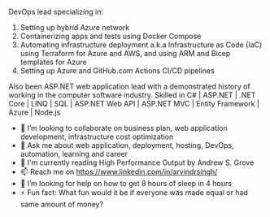 DevOps lead specializing in:
1. Setting up hybrid Azure network
1. Containerizing apps and tests using Docker Compose
1. Automating infrastructure deployment a.k.a Infrastructure as Code (IaC) using Terraform for Azure and AWS, and using ARM and Bicep templates for Azure
1. Setting up Azure and GitHub.com Actions CI/CD pipelines

Also been ASP.NET web application lead with a demonstrated history of working in the computer software industry. Skilled in C# | ASP.NET | .NET Core | LINQ | SQL | ASP.NET Web API | ASP.NET MVC | Entity Framework | Azure | Node.js

- 👯 I’m looking to collaborate on business plan, web application development, infrastructure cost optimization
- 💬 Ask me about web application, deployment, hosting, DevOps, automation, learning and career
- :book: I'm currently reading High Performance Output by Andrew S. Grove
- 📫 Reach me on https://www.linkedin.com/in/arvindrsingh/
- 🤔 I’m looking for help on how to get 8 hours of sleep in 4 hours
- ⚡ Fun fact: What fun would it be if everyone was made equal or had same amount of money?
